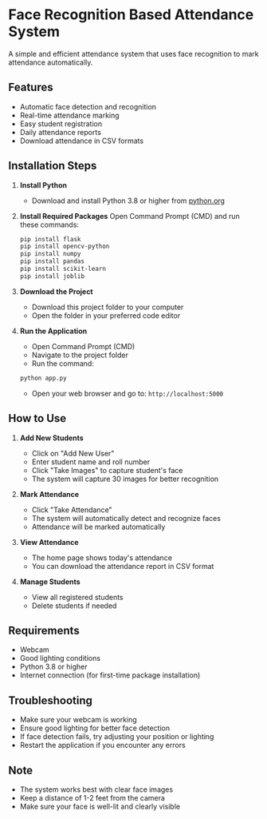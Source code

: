 # Face Recognition Based Attendance System

A simple and efficient attendance system that uses face recognition to mark attendance automatically.

## Features
- Automatic face detection and recognition
- Real-time attendance marking
- Easy student registration
- Daily attendance reports
- Download attendance in CSV formats

## Installation Steps

1. **Install Python**
   - Download and install Python 3.8 or higher from [python.org](https://www.python.org/downloads/)

2. **Install Required Packages**
   Open Command Prompt (CMD) and run these commands:
   ```bash
   pip install flask
   pip install opencv-python
   pip install numpy
   pip install pandas
   pip install scikit-learn
   pip install joblib
   ```

3. **Download the Project**
   - Download this project folder to your computer
   - Open the folder in your preferred code editor

4. **Run the Application**
   - Open Command Prompt (CMD)
   - Navigate to the project folder
   - Run the command:
   ```bash
   python app.py
   ```
   - Open your web browser and go to: `http://localhost:5000`

## How to Use

1. **Add New Students**
   - Click on "Add New User"
   - Enter student name and roll number
   - Click "Take Images" to capture student's face
   - The system will capture 30 images for better recognition

2. **Mark Attendance**
   - Click "Take Attendance"
   - The system will automatically detect and recognize faces
   - Attendance will be marked automatically

3. **View Attendance**
   - The home page shows today's attendance
   - You can download the attendance report in CSV format

4. **Manage Students**
   - View all registered students
   - Delete students if needed

## Requirements
- Webcam
- Good lighting conditions
- Python 3.8 or higher
- Internet connection (for first-time package installation)

## Troubleshooting
- Make sure your webcam is working
- Ensure good lighting for better face detection
- If face detection fails, try adjusting your position or lighting
- Restart the application if you encounter any errors

## Note
- The system works best with clear face images
- Keep a distance of 1-2 feet from the camera
- Make sure your face is well-lit and clearly visible
